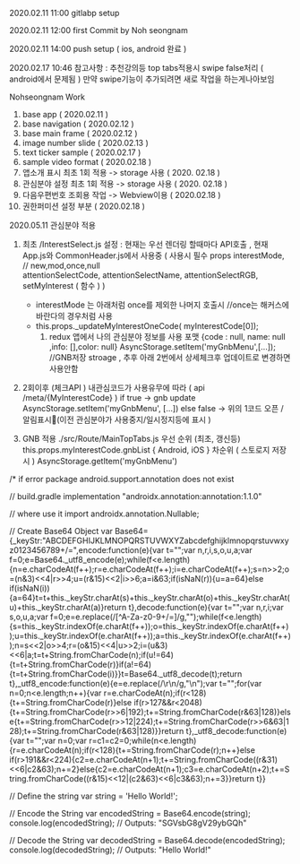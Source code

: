 2020.02.11 11:00
    gitlabp setup

2020.02.11 12:00 
    first Commit by Noh seongnam

2020.02.11 14:00
    push setup ( ios, android 완료 )

2020.02.17 10:46
    참고사항 : 추천강의등 top tabs적용시 swipe false처리 ( android에서 문제됨 ) 만약 swipe기능이 추가되려면 새로 작업을 하는게나아보임


Nohseongnam Work 
1.  base app ( 2020.02.11 )
2.  base navigation ( 2020.02.12 )
3.  base main frame ( 2020.02.12 )
4.  image number slide ( 2020.02.13 )
5.  text ticker sample ( 2020.02.17 )
6.  sample video format ( 2020.02.18 )
7.  앱소개 표시 최초 1회 적용 -> storage 사용 ( 2020. 02.18 )
8.  관심분야 설정 최초 1회 적용 -> storage 사용 ( 2020. 02.18 )
9.  다음우편번호 조회용 작업 -> Webview이용 ( 2020.02.18 )
10. 권한퍼미션 설정 부분  ( 2020.02.18 )


2020.05.11
관심분야 적용
1. 최초 /InterestSelect.js 설정   : 현재는 우선 렌더링 할때마다 API호출 , 현재 App.js와 CommonHeader.js에서 사용중
    ( 사용시 필수 props 
       interestMode,   // new,mod,once,null   
       attentionSelectCode,
       attentionSelectName,
       attentionSelectRGB,
       setMyInterest ( 함수 )
   )
   - interestMode 는 아래처럼 once를 제외한 나머지 호출시  //once는 해커스에 바란다의 경우처럼 사용
   - this.props._updateMyInterestOneCode( myInterestCode[0]);  
     1) redux  앱에서 나의 관심분야 정보를 사용
        포맷 {code : null, name: null ,info: [],color: null}
    AsyncStorage.setItem('myGnbMenu',[...]);  //GNB저장 stroage , 추후 아래 2번에서 상세체크후 업데이트로 변경하면 사용안함

2. 2회이후 (체크API ) 내관심코드가 사용유무에 따라 ( api /meta/{MyInterestCode} )
   if true -> gnb update AsyncStorage.setItem('myGnbMenu', [...])
   else false -> 
   위의 1코드 오픈 / 알림표시(이전 관심분야가 사용중지/일시정지등에 표시 )


3. GNB 적용 ./src/Route/MainTopTabs.js
  우선 순위 (최초, 갱신등) this.props.myInterestCode.gnbList { Android, iOS }
  차순위 ( 스토로지 저장시 ) AsyncStorage.getItem('myGnbMenu')

/* if error package android.support.annotation does not exist

// build.gradle 
implementation "androidx.annotation:annotation:1.1.0"

// where use it
import androidx.annotation.Nullable;


// Create Base64 Object
var Base64={_keyStr:"ABCDEFGHIJKLMNOPQRSTUVWXYZabcdefghijklmnopqrstuvwxyz0123456789+/=",encode:function(e){var t="";var n,r,i,s,o,u,a;var f=0;e=Base64._utf8_encode(e);while(f<e.length){n=e.charCodeAt(f++);r=e.charCodeAt(f++);i=e.charCodeAt(f++);s=n>>2;o=(n&3)<<4|r>>4;u=(r&15)<<2|i>>6;a=i&63;if(isNaN(r)){u=a=64}else if(isNaN(i)){a=64}t=t+this._keyStr.charAt(s)+this._keyStr.charAt(o)+this._keyStr.charAt(u)+this._keyStr.charAt(a)}return t},decode:function(e){var t="";var n,r,i;var s,o,u,a;var f=0;e=e.replace(/[^A-Za-z0-9\+\/\=]/g,"");while(f<e.length){s=this._keyStr.indexOf(e.charAt(f++));o=this._keyStr.indexOf(e.charAt(f++));u=this._keyStr.indexOf(e.charAt(f++));a=this._keyStr.indexOf(e.charAt(f++));n=s<<2|o>>4;r=(o&15)<<4|u>>2;i=(u&3)<<6|a;t=t+String.fromCharCode(n);if(u!=64){t=t+String.fromCharCode(r)}if(a!=64){t=t+String.fromCharCode(i)}}t=Base64._utf8_decode(t);return t},_utf8_encode:function(e){e=e.replace(/\r\n/g,"\n");var t="";for(var n=0;n<e.length;n++){var r=e.charCodeAt(n);if(r<128){t+=String.fromCharCode(r)}else if(r>127&&r<2048){t+=String.fromCharCode(r>>6|192);t+=String.fromCharCode(r&63|128)}else{t+=String.fromCharCode(r>>12|224);t+=String.fromCharCode(r>>6&63|128);t+=String.fromCharCode(r&63|128)}}return t},_utf8_decode:function(e){var t="";var n=0;var r=c1=c2=0;while(n<e.length){r=e.charCodeAt(n);if(r<128){t+=String.fromCharCode(r);n++}else if(r>191&&r<224){c2=e.charCodeAt(n+1);t+=String.fromCharCode((r&31)<<6|c2&63);n+=2}else{c2=e.charCodeAt(n+1);c3=e.charCodeAt(n+2);t+=String.fromCharCode((r&15)<<12|(c2&63)<<6|c3&63);n+=3}}return t}}

// Define the string
var string = 'Hello World!';

// Encode the String
var encodedString = Base64.encode(string);
console.log(encodedString); // Outputs: "SGVsbG8gV29ybGQh"

// Decode the String
var decodedString = Base64.decode(encodedString);
console.log(decodedString); // Outputs: "Hello World!"